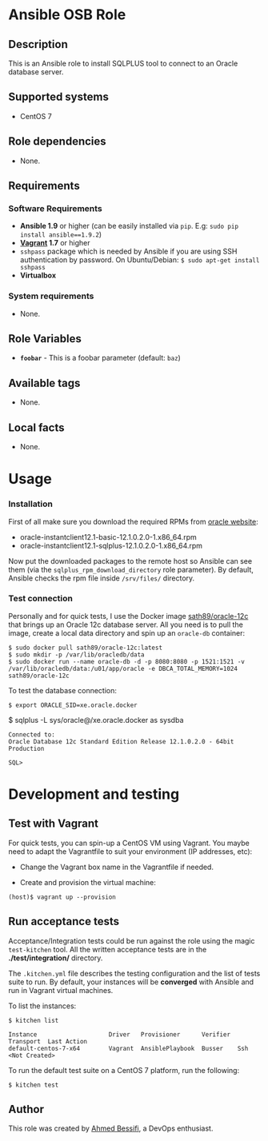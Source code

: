 # Ansible OSB Role

## Description

This is an Ansible role to install SQLPLUS tool to connect to an Oracle database server.

## Supported systems

- CentOS 7

## Role dependencies

- None.

## Requirements

### Software Requirements

- **Ansible 1.9** or higher (can be easily installed via `pip`. E.g: `sudo pip install ansible==1.9.2`)
- **[Vagrant](https://www.vagrantup.com) 1.7** or higher
- `sshpass` package which is needed by Ansible if you are using SSH authentication by password. On Ubuntu/Debian: `$ sudo apt-get install sshpass`
- **Virtualbox**

### System requirements

- None.

## Role Variables

- **`foobar`** - This is a foobar parameter (default: `baz`)

## Available tags

- None.

## Local facts

- None.

# Usage

### Installation

First of all make sure you download the required RPMs from [oracle website](http://www.oracle.com/technetwork/topics/linuxx86-64soft-092277.html):
  - oracle-instantclient12.1-basic-12.1.0.2.0-1.x86_64.rpm
  - oracle-instantclient12.1-sqlplus-12.1.0.2.0-1.x86_64.rpm

Now put the downloaded packages to the remote host so Ansible can see them (via the `sqlplus_rpm_download_directory` role parameter). By default, Ansible checks the rpm file inside `/srv/files/` directory.

### Test connection

Personally and for quick tests, I use the Docker image [sath89/oracle-12c](https://hub.docker.com/r/sath89/oracle-12c/) that brings up an Oracle 12c database server. All you need is to pull the image, create a local data directory and spin up an `oracle-db` container:

	$ sudo docker pull sath89/oracle-12c:latest
	$ sudo mkdir -p /var/lib/oracledb/data
    $ sudo docker run --name oracle-db -d -p 8080:8080 -p 1521:1521 -v /var/lib/oracledb/data:/u01/app/oracle -e DBCA_TOTAL_MEMORY=1024 sath89/oracle-12c

To test the database connection:

	$ export ORACLE_SID=xe.oracle.docker
  $ sqlplus -L sys/oracle@<DB-SERVER-IP-ADDRESS>/xe.oracle.docker as sysdba

	Connected to:
	Oracle Database 12c Standard Edition Release 12.1.0.2.0 - 64bit Production

	SQL>

# Development and testing

## Test with Vagrant

For quick tests, you can spin-up a CentOS VM using Vagrant. You maybe need to adapt the Vagrantfile to suit your environment (IP addresses, etc):

- Change the Vagrant box name in the Vagrantfile if needed.

- Create and  provision the virtual machine:

```
(host)$ vagrant up --provision
```

## Run acceptance tests

Acceptance/Integration tests could be run against the role using the magic `test-kitchen` tool. All the written acceptance tests are in the **./test/integration/** directory.

The `.kitchen.yml` file describes the testing configuration and the list of tests suite to run. By default, your instances will be **converged** with Ansible and run in Vagrant virtual machines.

To list the instances:

    $ kitchen list

    Instance                    Driver   Provisioner      Verifier  Transport  Last Action
    default-centos-7-x64        Vagrant  AnsiblePlaybook  Busser    Ssh        <Not Created>

To run the default test suite on a CentOS 7 platform, run the following:

    $ kitchen test

## Author

This role was created by [Ahmed Bessifi](https://www.linkedin.com/in/abessifi), a DevOps enthusiast.
